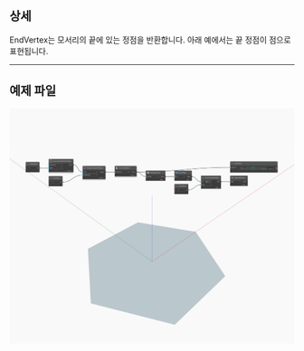 ## 상세
EndVertex는 모서리의 끝에 있는 정점을 반환합니다. 아래 예에서는 끝 정점이 점으로 표현됩니다.
___
## 예제 파일

![EndVertex](./Autodesk.DesignScript.Geometry.Edge.EndVertex_img.jpg)

